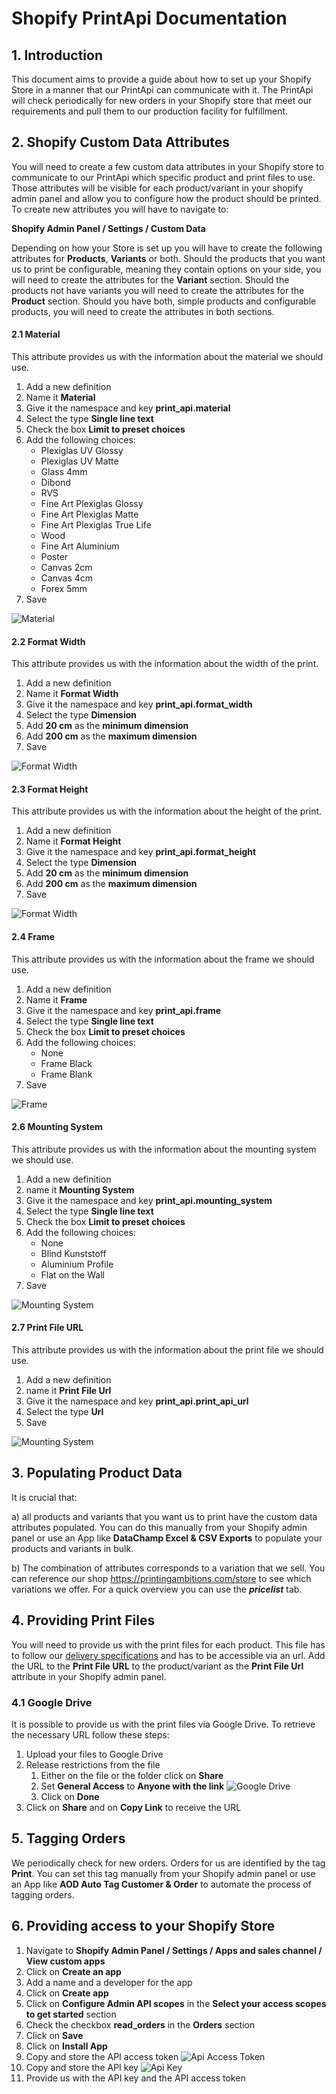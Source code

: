 # Shopify PrintApi Documentation

## 1. Introduction

This document aims to provide a guide about how to set up your Shopify Store in 
a manner that our PrintApi can communicate with it. The PrintApi will check 
periodically for new orders in your Shopify store that meet our requirements and 
pull them to our production facility for fulfillment.

## 2. Shopify Custom Data Attributes

You will need to create a few custom data attributes in your Shopify store to
communicate to our PrintApi which specific product and print files to use. Those 
attributes will be visible for each product/variant in your shopify admin panel
and allow you to configure how the product should be printed. To create new 
attributes you will have to navigate to:

**Shopify Admin Panel / Settings / Custom Data**

Depending on how your Store is set up you will have to create the following 
attributes for **Products**, **Variants** or both. Should the products that you 
want us to print be configurable, meaning they contain options on your side, you 
will need to create the attributes for the **Variant** section. Should the 
products not have variants you will need to create the attributes for the 
**Product** section. Should you have both, simple products and configurable 
products, you will need to create the attributes in both sections.

#### 2.1 Material

This attribute provides us with the information about the material we should use.

1. Add a new definition
2. Name it **Material**
3. Give it the namespace and key **print_api.material**
4. Select the type **Single line text**
5. Check the box **Limit to preset choices**
6. Add the following choices:
   - Plexiglas UV Glossy
   - Plexiglas UV Matte
   - Glass 4mm
   - Dibond
   - RVS
   - Fine Art Plexiglas Glossy
   - Fine Art Plexiglas Matte
   - Fine Art Plexiglas True Life
   - Wood
   - Fine Art Aluminium
   - Poster
   - Canvas 2cm
   - Canvas 4cm
   - Forex 5mm
7. Save

![Material](/images/attr_material.png)

#### 2.2 Format Width

This attribute provides us with the information about the width of the print.

1. Add a new definition
2. Name it **Format Width**
3. Give it the namespace and key **print_api.format_width**
4. Select the type **Dimension**
5. Add **20 cm** as the **minimum dimension**
6. Add **200 cm** as the **maximum dimension**
7. Save

![Format Width](/images/attr_format_width.png)

#### 2.3 Format Height

This attribute provides us with the information about the height of the print.

1. Add a new definition
2. Name it **Format Height**
3. Give it the namespace and key **print_api.format_height**
4. Select the type **Dimension**
5. Add **20 cm** as the **minimum dimension**
6. Add **200 cm** as the **maximum dimension**
7. Save

![Format Width](/images/attr_format_width.png)

#### 2.4 Frame

This attribute provides us with the information about the frame we should use.

1. Add a new definition
2. Name it **Frame**
3. Give it the namespace and key **print_api.frame**
4. Select the type **Single line text**
5. Check the box **Limit to preset choices**
6. Add the following choices:
   - None
   - Frame Black
   - Frame Blank
7. Save

![Frame](/images/attr_frame.png)

#### 2.6 Mounting System

This attribute provides us with the information about the mounting system we should use.

1. Add a new definition
2. name it **Mounting System**
3. Give it the namespace and key **print_api.mounting_system**
4. Select the type **Single line text**
5. Check the box **Limit to preset choices**
6. Add the following choices:
   - None
   - Blind Kunststoff
   - Aluminium Profile
   - Flat on the Wall
7. Save

![Mounting System](/images/attr_mounting.png)

#### 2.7 Print File URL

This attribute provides us with the information about the print file we should use.

1. Add a new definition
2. name it **Print File Url**
3. Give it the namespace and key **print_api.print_api_url**
4. Select the type **Url**
5. Save

![Mounting System](/images/attr_print_file_url.png)

## 3. Populating Product Data

It is crucial that:

a) all products and variants that you want us to print have 
the custom data attributes populated. You can do this manually from your Shopify
admin panel or use an App like **DataChamp Excel & CSV Exports** to populate 
your products and variants in bulk.

b) The combination of attributes corresponds to a variation that we sell. You 
can reference our shop https://printingambitions.com/store to see which 
variations we offer. For a quick overview you can use the ***pricelist*** tab.

## 4. Providing Print Files

You will need to provide us with the print files for each product. This file
has to follow our 
[delivery specifications](https://printingambitions.com/en/delivery-specifications) 
and has to be accessible via an url. Add the URL to the **Print File URL** to
the product/variant as the **Print File Url** attribute in your Shopify admin 
panel.

### 4.1 Google Drive

It is possible to provide us with the print files via Google Drive. To retrieve
the necessary URL follow these steps:

1. Upload your files to Google Drive
2. Release restrictions from the file
   1. Either on the file or the folder click on **Share**
   2. Set **General Access** to **Anyone with the link**
      ![Google Drive](/images/google_drive.png)
   3. Click on **Done**
3. Click on **Share** and on **Copy Link** to receive the URL

## 5. Tagging Orders

We periodically check for new orders. Orders for us are identified by the tag 
**Print**.  You can set this tag manually from your Shopify admin panel or use 
an App like **AOD Auto Tag Customer & Order** to automate the process of tagging 
orders.

## 6. Providing access to your Shopify Store

1. Navigate to **Shopify Admin Panel / Settings / Apps and sales channel / View custom apps**
2. Click on **Create an app**
3. Add a name and a developer for the app
4. Click on **Create app**
5. Click on **Configure Admin API scopes** in the **Select your access scopes to get started** section
6. Check the checkbox **read_orders** in the **Orders** section
7. Click on **Save**
8. Click on **Install App**
9. Copy and store the API access token ![Api Access Token](/images/api_access_token.png)
10. Copy and store the API key ![Api Key](/images/api_key.png)
11. Provide us with the API key and the API access token
